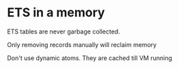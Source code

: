 # ETS in a memory

ETS tables are never garbage collected.

Only removing records manually will reclaim memory

Don't use dynamic atoms. They are cached till VM running

